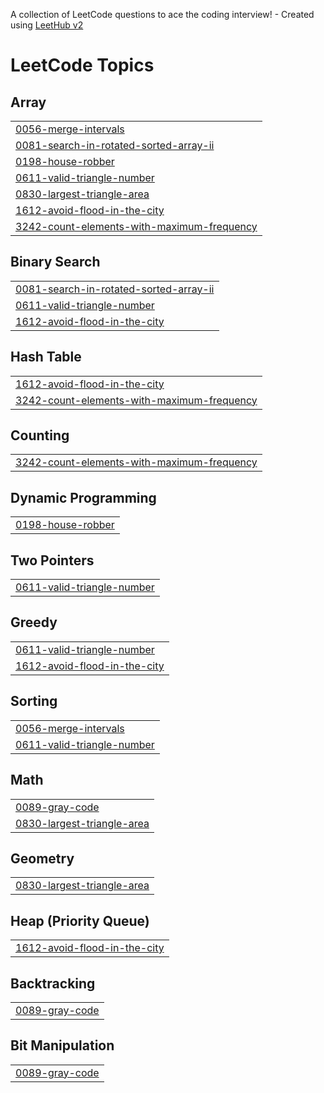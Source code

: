 A collection of LeetCode questions to ace the coding interview! - Created using [LeetHub v2](https://github.com/arunbhardwaj/LeetHub-2.0)
<!---LeetCode Topics Start-->
# LeetCode Topics
## Array
|  |
| ------- |
| [0056-merge-intervals](https://github.com/Keerthana1125/LeetCode/tree/master/0056-merge-intervals) |
| [0081-search-in-rotated-sorted-array-ii](https://github.com/Keerthana1125/LeetCode/tree/master/0081-search-in-rotated-sorted-array-ii) |
| [0198-house-robber](https://github.com/Keerthana1125/LeetCode/tree/master/0198-house-robber) |
| [0611-valid-triangle-number](https://github.com/Keerthana1125/LeetCode/tree/master/0611-valid-triangle-number) |
| [0830-largest-triangle-area](https://github.com/Keerthana1125/LeetCode/tree/master/0830-largest-triangle-area) |
| [1612-avoid-flood-in-the-city](https://github.com/Keerthana1125/LeetCode/tree/master/1612-avoid-flood-in-the-city) |
| [3242-count-elements-with-maximum-frequency](https://github.com/Keerthana1125/LeetCode/tree/master/3242-count-elements-with-maximum-frequency) |
## Binary Search
|  |
| ------- |
| [0081-search-in-rotated-sorted-array-ii](https://github.com/Keerthana1125/LeetCode/tree/master/0081-search-in-rotated-sorted-array-ii) |
| [0611-valid-triangle-number](https://github.com/Keerthana1125/LeetCode/tree/master/0611-valid-triangle-number) |
| [1612-avoid-flood-in-the-city](https://github.com/Keerthana1125/LeetCode/tree/master/1612-avoid-flood-in-the-city) |
## Hash Table
|  |
| ------- |
| [1612-avoid-flood-in-the-city](https://github.com/Keerthana1125/LeetCode/tree/master/1612-avoid-flood-in-the-city) |
| [3242-count-elements-with-maximum-frequency](https://github.com/Keerthana1125/LeetCode/tree/master/3242-count-elements-with-maximum-frequency) |
## Counting
|  |
| ------- |
| [3242-count-elements-with-maximum-frequency](https://github.com/Keerthana1125/LeetCode/tree/master/3242-count-elements-with-maximum-frequency) |
## Dynamic Programming
|  |
| ------- |
| [0198-house-robber](https://github.com/Keerthana1125/LeetCode/tree/master/0198-house-robber) |
## Two Pointers
|  |
| ------- |
| [0611-valid-triangle-number](https://github.com/Keerthana1125/LeetCode/tree/master/0611-valid-triangle-number) |
## Greedy
|  |
| ------- |
| [0611-valid-triangle-number](https://github.com/Keerthana1125/LeetCode/tree/master/0611-valid-triangle-number) |
| [1612-avoid-flood-in-the-city](https://github.com/Keerthana1125/LeetCode/tree/master/1612-avoid-flood-in-the-city) |
## Sorting
|  |
| ------- |
| [0056-merge-intervals](https://github.com/Keerthana1125/LeetCode/tree/master/0056-merge-intervals) |
| [0611-valid-triangle-number](https://github.com/Keerthana1125/LeetCode/tree/master/0611-valid-triangle-number) |
## Math
|  |
| ------- |
| [0089-gray-code](https://github.com/Keerthana1125/LeetCode/tree/master/0089-gray-code) |
| [0830-largest-triangle-area](https://github.com/Keerthana1125/LeetCode/tree/master/0830-largest-triangle-area) |
## Geometry
|  |
| ------- |
| [0830-largest-triangle-area](https://github.com/Keerthana1125/LeetCode/tree/master/0830-largest-triangle-area) |
## Heap (Priority Queue)
|  |
| ------- |
| [1612-avoid-flood-in-the-city](https://github.com/Keerthana1125/LeetCode/tree/master/1612-avoid-flood-in-the-city) |
## Backtracking
|  |
| ------- |
| [0089-gray-code](https://github.com/Keerthana1125/LeetCode/tree/master/0089-gray-code) |
## Bit Manipulation
|  |
| ------- |
| [0089-gray-code](https://github.com/Keerthana1125/LeetCode/tree/master/0089-gray-code) |
<!---LeetCode Topics End-->